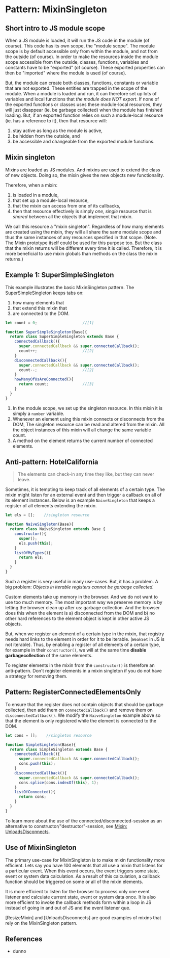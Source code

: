 # Pattern: MixinSingleton

## Short intro to JS module scope

When a JS module is loaded, it will run the JS code in the module (of course).
This code has its own scope, the "module scope". 
The module scope is by default accessible only from within the module, and not from the outside (of course).
In order to make the resources inside the module scope accessible from the outside,
classes, functions, variables and constants have to be "exported" (of course). 
These exported properties can then be "imported" where the module is used (of course).

But, the module can create both classes, functions, constants or variable that are not exported. 
These entities are trapped in the scope of the module.
When a module is loaded and run, it can therefore set up lots of variables and local functions that
*the module does NOT export*.
If none of the exported functions or classes uses these module-local resources, 
they will just disappear (ie. be garbage collected) when the module has finished loading.
But, if an exported function relies on such a module-local resource (ie. has a reference to it),
then that resource will:
 1. stay active as long as the module is active, 
 2. be hidden from the outside, and 
 3. be accessible and changeable from the exported module functions.

## Mixin singleton

Mixins are loaded as JS modules.
And mixins are used to extend the class of new objects.
Doing so, the mixin gives the new objects new functionality.

Therefore, when a mixin:
1. is loaded in a module,
2. that set up a module-local resource,
3. that the mixin can access from one of its callbacks,
4. then that resource effectively is simply *one, single* resource that is *shared* between 
all the objects that implement that mixin.

We call this resource a "mixin singleton".
Regardless of how many elements are created using the mixin, they will all share the same module scope
and thus the same instances of any resources specified in that scope.
(Note. The Mixin prototype itself could be used for this purpose too. 
But the class that the mixin returns will be different every time it is called.
Therefore, it is more beneficial to use mixin globals than methods on the class the mixin returns.)

## Example 1: SuperSimpleSingleton

This example illustrates the basic MixinSingleton pattern.
The SuperSimpleSingleton keeps tabs on:
1. how many elements that 
2. that extend this mixin that
3. are connected to the DOM.

```javascript
let count = 0;                    //[1]

function SuperSimpleSingleton(Base){
  return class SuperSimpleSingleton extends Base {
    connectedCallback(){
      super.connectedCallback && super.connectedCallback();
      count++;                    //[2]
    }
    disconnectedCallback(){
      super.connectedCallback && super.connectedCallback();
      count--;                    //[2]
    }
    howManyOfUsAreConnected(){
      return count;               //[3]
    }
  }
}
```
1. In the module scope, we set up the singleton resource.
   In this mixin it is simply a `number` variable.
2. Whenever an element using this mixin connects or disconnects from the DOM, 
   The singleton resource can be read and altered from the mixin.
   All the object instances of this mixin will all change the same variable count.
3. A method on the element returns the current number of connected elements.

## Anti-pattern: HotelCalifornia

> The elements can check-in any time they like, but they can never leave.

Sometimes, it is tempting to keep track of all elements of a certain type.
The mixin might listen for an external event and 
then trigger a callback on all of its element instances.
Below is an example `NaiveSingleton` that keeps a register of all elements extending the mixin.

```javascript
let els = [];    //singleton resource

function NaiveSingleton(Base){
  return class NaiveSingleton extends Base {
    constructor(){
      super();
      els.push(this);
    }
    listOfMyTypes(){
      return els;
    }
  }
}
```

Such a register is very useful in many use-cases.
But, it has a problem. A big problem:
*Objects in iterable registers cannot be garbage collected.*

Custom elements take up memory in the browser. 
And we do not want to use too much memory.
The most important way we preserve memory is by letting the browser clean up after us: 
garbage collection.
And the browser does this when the element is a) disconnected from the DOM and b)
no other hard references to the element object is kept in other active JS objects.

But, when we register an element of a certain type in the mixin, 
that registry needs hard links to the element in order for it to be iterable.
(`WeakSet` in JS is not iterable).
Thus, by enabling a register of all elements of a certain type, for example in their `constructor()`,
we will at the same time **disable garbagecollection** of the same elements.

To register elements in the mixin from the `constructor()` is therefore an anti-pattern. 
Don't register elements in a mixin singleton if you do not have a strategy for removing them.

## Pattern: RegisterConnectedElementsOnly
To ensure that the register does not contain objects that should be garbage collected,
then add them on `connectedCallback()` and remove them on `disconnectedCallback()`.
We modify the `NaiveSingleton` example above so that the element is only registered while 
the element is connected to the DOM.

```javascript
let cons = [];    //singleton resource

function SimpleSingleton(Base){
  return class SimpleSingleton extends Base {
    connectedCallback(){
      super.connectedCallback && super.connectedCallback();
      cons.push(this);
    }
    disconnectedCallback(){
      super.connectedCallback && super.connectedCallback();
      cons.splice(cons.indexOf(this), 1);
    }
    listOfConnected(){
      return cons;
    }
  }
}
```
To learn more about the use of the connected/disconnected-session as an alternative to 
constructor/"destructor"-session, see 
[Mixin: UnloadsDisconnects](../chapter3_lifecycle/Mixin3_unload_disconnects.md). 

## Use of MixinSingleton
 
The primary use-case for MixinSingleton is to make mixin functionality more efficient.
Lets say you have 100 elements that all use a mixin that listens for a particular event.
When this event occurs, the event triggers some state, event or system data calculation.
As a result of this calculation, a callback function should be triggered on some or 
all of the mixin elements.

It is more efficient to listen for the browser to process only one event listener and calculate 
current state, event or system data once.
It is also more efficient to invoke the callback methods form within a loop in JS instead of going
in and out of JS and the event listener que.

[ResizeMixin] and [UnloadsDisconnects] are good examples of mixins that rely on the MixinSingleton pattern.

## References
 * dunno